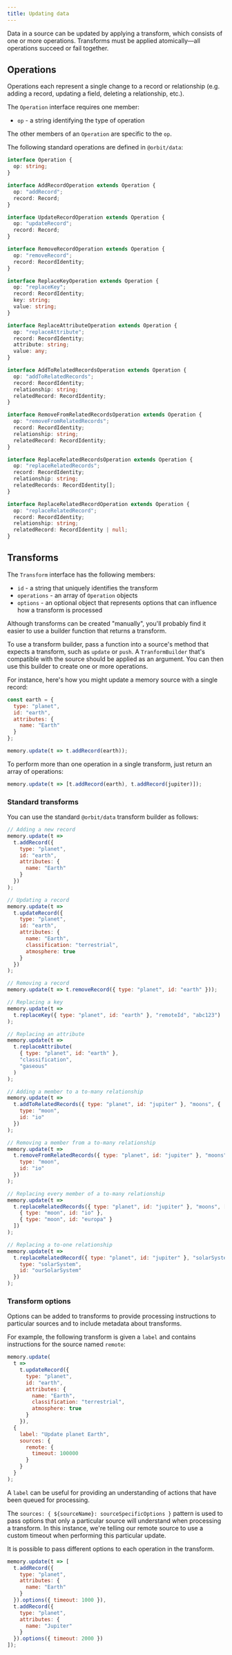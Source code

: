 ```yaml
---
title: Updating data
---
```


Data in a source can be updated by applying a transform, which consists of one
or more operations. Transforms must be applied atomically—all operations
succeed or fail together.

## Operations

Operations each represent a single change to a record or relationship (e.g.
adding a record, updating a field, deleting a relationship, etc.).

The `Operation` interface requires one member:

- `op` - a string identifying the type of operation

The other members of an `Operation` are specific to the `op`.

The following standard operations are defined in `@orbit/data`:

```typescript
interface Operation {
  op: string;
}

interface AddRecordOperation extends Operation {
  op: "addRecord";
  record: Record;
}

interface UpdateRecordOperation extends Operation {
  op: "updateRecord";
  record: Record;
}

interface RemoveRecordOperation extends Operation {
  op: "removeRecord";
  record: RecordIdentity;
}

interface ReplaceKeyOperation extends Operation {
  op: "replaceKey";
  record: RecordIdentity;
  key: string;
  value: string;
}

interface ReplaceAttributeOperation extends Operation {
  op: "replaceAttribute";
  record: RecordIdentity;
  attribute: string;
  value: any;
}

interface AddToRelatedRecordsOperation extends Operation {
  op: "addToRelatedRecords";
  record: RecordIdentity;
  relationship: string;
  relatedRecord: RecordIdentity;
}

interface RemoveFromRelatedRecordsOperation extends Operation {
  op: "removeFromRelatedRecords";
  record: RecordIdentity;
  relationship: string;
  relatedRecord: RecordIdentity;
}

interface ReplaceRelatedRecordsOperation extends Operation {
  op: "replaceRelatedRecords";
  record: RecordIdentity;
  relationship: string;
  relatedRecords: RecordIdentity[];
}

interface ReplaceRelatedRecordOperation extends Operation {
  op: "replaceRelatedRecord";
  record: RecordIdentity;
  relationship: string;
  relatedRecord: RecordIdentity | null;
}
```

## Transforms

The `Transform` interface has the following members:

- `id` - a string that uniquely identifies the transform
- `operations` - an array of `Operation` objects
- `options` - an optional object that represents options that can influence how
  a transform is processed

Although transforms can be created "manually", you'll probably find it easier
to use a builder function that returns a transform.

To use a transform builder, pass a function into a source's method that expects
a transform, such as `update` or `push`. A `TranformBuilder` that's compatible
with the source should be applied as an argument. You can then use this builder
to create one or more operations.

For instance, here's how you might update a memory source with a single record:

```javascript
const earth = {
  type: "planet",
  id: "earth",
  attributes: {
    name: "Earth"
  }
};

memory.update(t => t.addRecord(earth));
```

To perform more than one operation in a single transform, just return an array
of operations:

```javascript
memory.update(t => [t.addRecord(earth), t.addRecord(jupiter)]);
```

### Standard transforms

You can use the standard `@orbit/data` transform builder as follows:

```javascript
// Adding a new record
memory.update(t =>
  t.addRecord({
    type: "planet",
    id: "earth",
    attributes: {
      name: "Earth"
    }
  })
);

// Updating a record
memory.update(t =>
  t.updateRecord({
    type: "planet",
    id: "earth",
    attributes: {
      name: "Earth",
      classification: "terrestrial",
      atmosphere: true
    }
  })
);

// Removing a record
memory.update(t => t.removeRecord({ type: "planet", id: "earth" }));

// Replacing a key
memory.update(t =>
  t.replaceKey({ type: "planet", id: "earth" }, "remoteId", "abc123")
);

// Replacing an attribute
memory.update(t =>
  t.replaceAttribute(
    { type: "planet", id: "earth" },
    "classification",
    "gaseous"
  )
);

// Adding a member to a to-many relationship
memory.update(t =>
  t.addToRelatedRecords({ type: "planet", id: "jupiter" }, "moons", {
    type: "moon",
    id: "io"
  })
);

// Removing a member from a to-many relationship
memory.update(t =>
  t.removeFromRelatedRecords({ type: "planet", id: "jupiter" }, "moons", {
    type: "moon",
    id: "io"
  })
);

// Replacing every member of a to-many relationship
memory.update(t =>
  t.replaceRelatedRecords({ type: "planet", id: "jupiter" }, "moons", [
    { type: "moon", id: "io" },
    { type: "moon", id: "europa" }
  ])
);

// Replacing a to-one relationship
memory.update(t =>
  t.replaceRelatedRecord({ type: "planet", id: "jupiter" }, "solarSystem", {
    type: "solarSystem",
    id: "ourSolarSystem"
  })
);
```

### Transform options

Options can be added to transforms to provide processing instructions to
particular sources and to include metadata about transforms.

For example, the following transform is given a `label` and contains
instructions for the source named `remote`:

```javascript
memory.update(
  t =>
    t.updateRecord({
      type: "planet",
      id: "earth",
      attributes: {
        name: "Earth",
        classification: "terrestrial",
        atmosphere: true
      }
    }),
  {
    label: "Update planet Earth",
    sources: {
      remote: {
        timeout: 100000
      }
    }
  }
);
```

A `label` can be useful for providing an understanding of actions that have been
queued for processing.

The `sources: { ${sourceName}: sourceSpecificOptions }` pattern is used to pass
options that only a particular source will understand when processing a
transform. In this instance, we're telling our remote source to use a custom
timeout when performing this particular update.

It is possible to pass different options to each operation in the transform.

```javascript
memory.update(t => [
  t.addRecord({
    type: "planet",
    attributes: {
      name: "Earth"
    }
  }).options({ timeout: 1000 }),
  t.addRecord({
    type: "planet",
    attributes: {
      name: "Jupiter"
    }
  }).options({ timeout: 2000 })
]);
```
